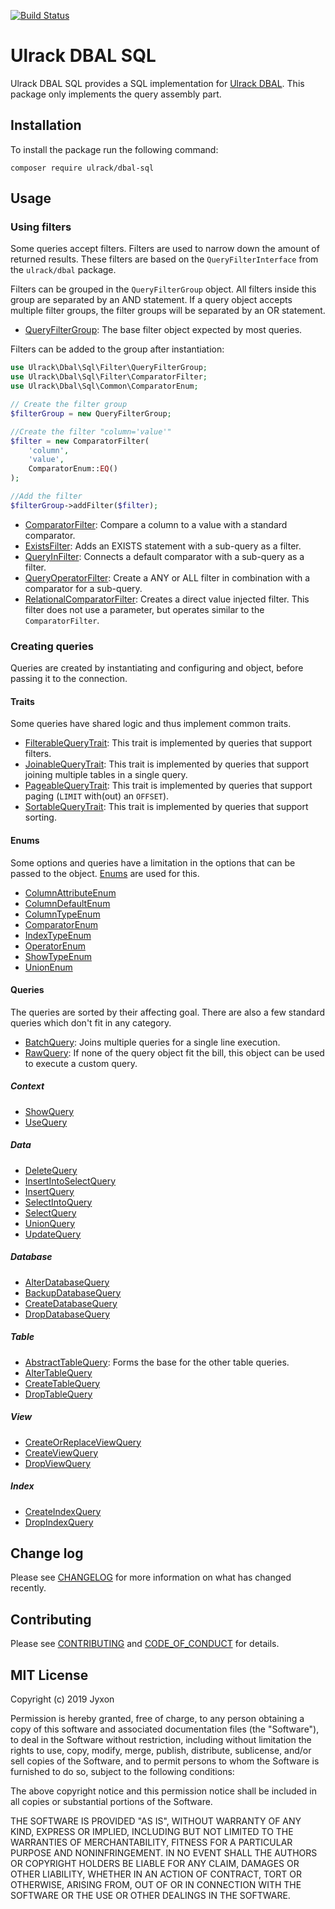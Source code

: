 [![Build Status](https://travis-ci.com/ulrack/dbal-sql.svg?branch=master)](https://travis-ci.com/ulrack/dbal-sql)

# Ulrack DBAL SQL

Ulrack DBAL SQL provides a SQL implementation for [Ulrack DBAL](https://github.com/ulrack/dbal).
This package only implements the query assembly part.

## Installation

To install the package run the following command:

```
composer require ulrack/dbal-sql
```

## Usage

### Using filters

Some queries accept filters. Filters are used to narrow down the amount of
returned results. These filters are based on the `QueryFilterInterface` from the
`ulrack/dbal` package.

Filters can be grouped in the `QueryFilterGroup` object. All filters inside this
group are separated by an AND statement. If a query object accepts multiple filter
groups, the filter groups will be separated by an OR statement.

- [QueryFilterGroup](src/Filter/QueryFilterGroup.php): The base filter object
expected by most queries.

Filters can be added to the group after instantiation:
```php
use Ulrack\Dbal\Sql\Filter\QueryFilterGroup;
use Ulrack\Dbal\Sql\Filter\ComparatorFilter;
use Ulrack\Dbal\Sql\Common\ComparatorEnum;

// Create the filter group
$filterGroup = new QueryFilterGroup;

//Create the filter "column='value'"
$filter = new ComparatorFilter(
    'column',
    'value',
    ComparatorEnum::EQ()
);

//Add the filter
$filterGroup->addFilter($filter);
```

- [ComparatorFilter](src/Filter/ComparatorFilter.php): Compare a column to a
value with a standard comparator.
- [ExistsFilter](src/Filter/ExistsFilter.php): Adds an EXISTS statement with a
sub-query as a filter.
- [QueryInFilter](src/Filter/QueryInFilter.php): Connects a default comparator
with a sub-query as a filter.
- [QueryOperatorFilter](src/Filter/QueryOperatorFilter.php): Create a ANY or ALL
filter in combination with a comparator for a sub-query.
- [RelationalComparatorFilter](src/Filter/RelationalComparatorFilter.php): Creates
a direct value injected filter. This filter does not use a parameter, but
operates similar to the `ComparatorFilter`.

### Creating queries

Queries are created by instantiating and configuring and object, before passing
it to the connection.

#### Traits

Some queries have shared logic and thus implement common traits.

- [FilterableQueryTrait](src/Component/FilterableQueryTrait.php): This trait is
implemented by queries that support filters.
- [JoinableQueryTrait](src/Component/JoinableQueryTrait.php): This trait is
implemented by queries that support joining multiple tables in a single query.
- [PageableQueryTrait](src/Component/PageableQueryTrait.php): This trait is
implemented by queries that support paging (`LIMIT` with(out) an `OFFSET`).
- [SortableQueryTrait](src/Component/SortableQueryTrait.php): This trait is
implemented by queries that support sorting.

#### Enums

Some options and queries have a limitation in the options that can be passed to
the object. [Enums](https://github.com/ulrack/enum) are used for this.

- [ColumnAttributeEnum](src/Common/ColumnAttributeEnum.php)
- [ColumnDefaultEnum](src/Common/ColumnDefaultEnum.php)
- [ColumnTypeEnum](src/Common/ColumnTypeEnum.php)
- [ComparatorEnum](src/Common/ComparatorEnum.php)
- [IndexTypeEnum](src/Common/IndexTypeEnum.php)
- [OperatorEnum](src/Common/OperatorEnum.php)
- [ShowTypeEnum](src/Common/ShowTypeEnum.php)
- [UnionEnum](src/Common/UnionEnum.php)

#### Queries

The queries are sorted by their affecting goal. There are also a few standard
queries which don't fit in any category.

- [BatchQuery](src/Query/BatchQuery.php): Joins multiple queries for a single
line execution.
- [RawQuery](src/Query/RawQuery.php): If none of the query object fit the bill,
this object can be used to execute a custom query.

##### Context

- [ShowQuery](src/Query/Context/ShowQuery.php)
- [UseQuery](src/Query/Context/UseQuery.php)

##### Data

- [DeleteQuery](src/Query/Data/DeleteQuery.php)
- [InsertIntoSelectQuery](src/Query/Data/InsertIntoSelectQuery.php)
- [InsertQuery](src/Query/Data/InsertQuery.php)
- [SelectIntoQuery](src/Query/Data/SelectIntoQuery.php)
- [SelectQuery](src/Query/Data/SelectQuery.php)
- [UnionQuery](src/Query/Data/UnionQuery.php)
- [UpdateQuery](src/Query/Data/UpdateQuery.php)

##### Database

- [AlterDatabaseQuery](src/Query/Database/AlterDatabaseQuery.php)
- [BackupDatabaseQuery](src/Query/Database/BackupDatabaseQuery.php)
- [CreateDatabaseQuery](src/Query/Database/CreateDatabaseQuery.php)
- [DropDatabaseQuery](src/Query/Database/DropDatabaseQuery.php)

##### Table

- [AbstractTableQuery](src/Query/Table/AbstractTableQuery.php): Forms the base
for the other table queries.
- [AlterTableQuery](src/Query/Table/AlterTableQuery.php)
- [CreateTableQuery](src/Query/Table/CreateTableQuery.php)
- [DropTableQuery](src/Query/Table/DropTableQuery.php)

##### View

- [CreateOrReplaceViewQuery](src/Query/View/CreateOrReplaceViewQuery.php)
- [CreateViewQuery](src/Query/View/CreateViewQuery.php)
- [DropViewQuery](src/Query/View/DropViewQuery.php)

##### Index

- [CreateIndexQuery](src/Query/Index/CreateIndexQuery)
- [DropIndexQuery](src/Query/Index/DropIndexQuery)

## Change log

Please see [CHANGELOG](CHANGELOG.md) for more information on what has changed recently.

## Contributing

Please see [CONTRIBUTING](CONTRIBUTING.md) and [CODE_OF_CONDUCT](CODE_OF_CONDUCT.md) for details.

## MIT License

Copyright (c) 2019 Jyxon

Permission is hereby granted, free of charge, to any person obtaining a copy
of this software and associated documentation files (the "Software"), to deal
in the Software without restriction, including without limitation the rights
to use, copy, modify, merge, publish, distribute, sublicense, and/or sell
copies of the Software, and to permit persons to whom the Software is
furnished to do so, subject to the following conditions:

The above copyright notice and this permission notice shall be included in all
copies or substantial portions of the Software.

THE SOFTWARE IS PROVIDED "AS IS", WITHOUT WARRANTY OF ANY KIND, EXPRESS OR
IMPLIED, INCLUDING BUT NOT LIMITED TO THE WARRANTIES OF MERCHANTABILITY,
FITNESS FOR A PARTICULAR PURPOSE AND NONINFRINGEMENT. IN NO EVENT SHALL THE
AUTHORS OR COPYRIGHT HOLDERS BE LIABLE FOR ANY CLAIM, DAMAGES OR OTHER
LIABILITY, WHETHER IN AN ACTION OF CONTRACT, TORT OR OTHERWISE, ARISING FROM,
OUT OF OR IN CONNECTION WITH THE SOFTWARE OR THE USE OR OTHER DEALINGS IN THE
SOFTWARE.
